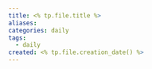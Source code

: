 ```yaml
---
title: <% tp.file.title %>
aliases: 
categories: daily
tags:
  - daily
created: <% tp.file.creation_date() %>
---
```


